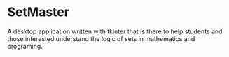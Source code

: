 # SetMaster
A desktop application written with tkinter
that is there to help students and those interested
understand the logic of sets in mathematics and programing.
